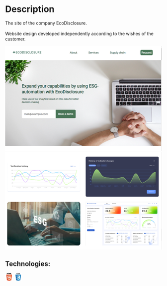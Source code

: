 # Description

The site of the company EcoDisclosure.<br><br>
Website design developed independently according to the wishes of the customer.


<img width="700" alt="Снимок экрана приложения Posts" src="https://github.com/IrinaParamonova7980/EcoDisclosure/blob/main/ecodis1.png">
<img width="700" alt="Снимок экрана приложения Posts" src="https://github.com/IrinaParamonova7980/EcoDisclosure/blob/main/ecodis2.png">

## Technologies:
<code><img height="25" src="https://raw.githubusercontent.com/github/explore/80688e429a7d4ef2fca1e82350fe8e3517d3494d/topics/html/html.png"></code>
<code><img height="25" src="https://raw.githubusercontent.com/github/explore/80688e429a7d4ef2fca1e82350fe8e3517d3494d/topics/css/css.png"></code>


